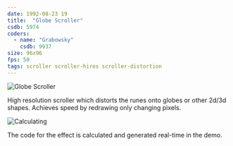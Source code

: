 ```yaml
---
date: 1992-08-23 19
title:  "Globe Scroller"
csdb: 5974
coders:
  - name: "Grabowsky"
    csdb: 9937
size: 96x96
fps: 50
tags: scroller scroller-hires scroller-distortion
---
```

![Globe Scroller](/c64wrd/graffity/justintime/globe_scroller1.png)

High resolution scroller which distorts the runes onto globes or other 2d/3d shapes. Achieves speed by redrawing only changing pixels.

<!--more-->

![Calculating](/c64wrd/graffity/justintime/globe_scroller2.png)

The code for the effect is calculated and generated real-time in the demo.